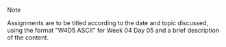 
> [!NOTE]
> Assignments are to be titled according to the date and topic discussed, using the format "W4D5 ASCII" for Week 04 Day 05 and a brief description of the content.

